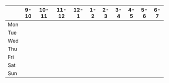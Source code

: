 
|   |9-10|10-11|11-12|12-1|1-2|2-3|3-4|4-5|5-6|6-7|
|---|---|---|---|---|---|---|---|---|---|---|
|Mon|   |   |   |   |   |   |   |   |   |   |
|Tue|   |   |   |   |   |   |   |   |   |   |
|Wed|   |   |   |   |   |   |   |   |   |   |
|Thu|   |   |   |   |   |   |   |   |   |   |
|Fri|   |   |   |   |   |   |   |   |   |   |
|Sat|   |   |   |   |   |   |   |   |   |   |
|Sun|   |   |   |   |   |   |   |   |   |   |

